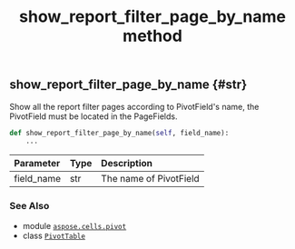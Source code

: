 ﻿---
title: show_report_filter_page_by_name method
second_title: Aspose.Cells for Python via .NET API References
description: 
type: docs
weight: 350
url: /aspose.cells.pivot/pivottable/show_report_filter_page_by_name/
is_root: false
---

## show_report_filter_page_by_name {#str}

Show all the report filter pages according to PivotField's name, the PivotField must be located in the PageFields.



```python
def show_report_filter_page_by_name(self, field_name):
    ...
```


| Parameter | Type | Description |
| :- | :- | :- |
| field_name | str | The name of PivotField |



### See Also
* module [`aspose.cells.pivot`](../../)
* class [`PivotTable`](/cells/python-net/aspose.cells.pivot/pivottable)
